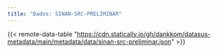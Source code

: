 ```yaml
---
title: "Dados: SINAN-SRC-PRELIMINAR"
---
```


{{< remote-data-table "https://cdn.statically.io/gh/dankkom/datasus-metadata/main/metadata/data/sinan-src-preliminar.json" >}}
